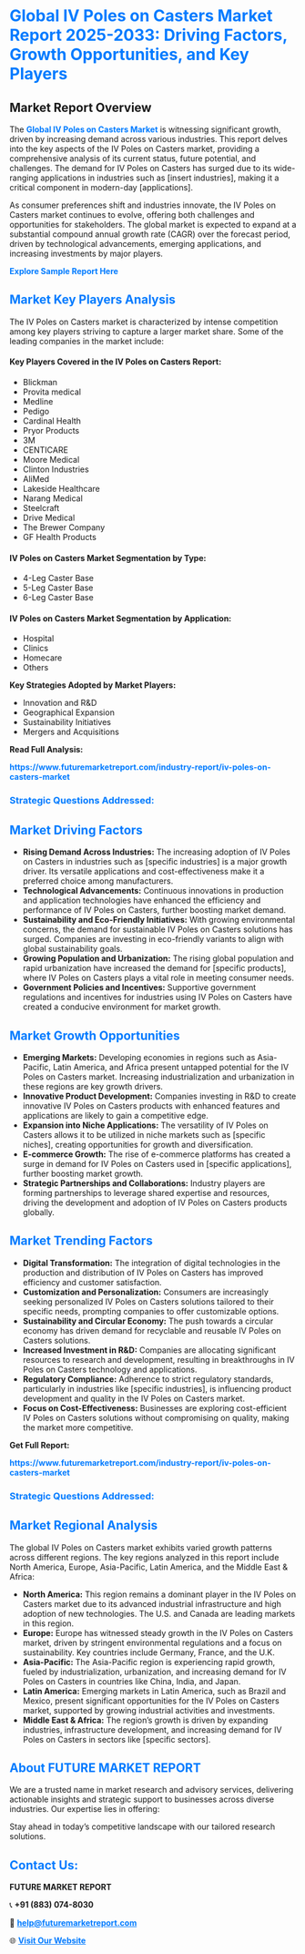 <h1 style="color: #007BFF;">Global IV Poles on Casters Market Report 2025-2033: Driving Factors, Growth Opportunities, and Key Players</h1>

<section id="overview">
<h2>Market Report Overview</h2>
<p>The <a href="https://www.futuremarketreport.com/industry-report/iv-poles-on-casters-market" style="color: #007BFF; text-decoration: none;"><strong>Global IV Poles on Casters Market</strong></a> is witnessing significant growth, driven by increasing demand across various industries. This report delves into the key aspects of the IV Poles on Casters market, providing a comprehensive analysis of its current status, future potential, and challenges. The demand for IV Poles on Casters has surged due to its wide-ranging applications in industries such as [insert industries], making it a critical component in modern-day [applications].</p>
<p>As consumer preferences shift and industries innovate, the IV Poles on Casters market continues to evolve, offering both challenges and opportunities for stakeholders. The global market is expected to expand at a substantial compound annual growth rate (CAGR) over the forecast period, driven by technological advancements, emerging applications, and increasing investments by major players.</p>
</section>

<section id="overview">
<p><a href="https://www.futuremarketreport.com/request-sample/reportId=54702" style="color: #007BFF; text-decoration: none;"><strong>Explore Sample Report Here</strong></a></p>
</section>

<section id="key-players">
<h2 style="color: #007BFF;">Market Key Players Analysis</h2>
<p>The IV Poles on Casters market is characterized by intense competition among key players striving to capture a larger market share. Some of the leading companies in the market include:</p>
<h4>Key Players Covered in the IV Poles on Casters Report:</h4>
<ul><li>Blickman</li><li>Provita medical</li><li>Medline</li><li>Pedigo</li><li>Cardinal Health</li><li>Pryor Products</li><li>3M</li><li>CENTICARE</li><li>Moore Medical</li><li>Clinton Industries</li><li>AliMed</li><li>Lakeside Healthcare</li><li>Narang Medical</li><li>Steelcraft</li><li>Drive Medical</li><li>The Brewer Company</li><li>GF Health Products</li></ul>
<h4>IV Poles on Casters Market Segmentation by Type:</h4>
<ul><li>4-Leg Caster Base</li><li>5-Leg Caster Base</li><li>6-Leg Caster Base</li></ul>

<h4>IV Poles on Casters Market Segmentation by Application:</h4>
<ul><li>Hospital</li><li>Clinics</li><li>Homecare</li><li>Others</li></ul>
<p><strong>Key Strategies Adopted by Market Players:</strong></p>
<ul>
<li>Innovation and R&D</li>
<li>Geographical Expansion</li>
<li>Sustainability Initiatives</li>
<li>Mergers and Acquisitions</li>
</ul>
</section>

<section>
<p><strong>Read Full Analysis: </strong></p><a href="https://www.futuremarketreport.com/industry-report/iv-poles-on-casters-market" style="color: #007BFF; text-decoration: none;"><strong>https://www.futuremarketreport.com/industry-report/iv-poles-on-casters-market</strong></a>
<h3 style="color: #007BFF;">Strategic Questions Addressed:</h3>
</section>

<section id="driving-factors">
<h2 style="color: #007BFF;">Market Driving Factors</h2>
<ul>
<li><strong>Rising Demand Across Industries:</strong> The increasing adoption of IV Poles on Casters in industries such as [specific industries] is a major growth driver. Its versatile applications and cost-effectiveness make it a preferred choice among manufacturers.</li>
<li><strong>Technological Advancements:</strong> Continuous innovations in production and application technologies have enhanced the efficiency and performance of IV Poles on Casters, further boosting market demand.</li>
<li><strong>Sustainability and Eco-Friendly Initiatives:</strong> With growing environmental concerns, the demand for sustainable IV Poles on Casters solutions has surged. Companies are investing in eco-friendly variants to align with global sustainability goals.</li>
<li><strong>Growing Population and Urbanization:</strong> The rising global population and rapid urbanization have increased the demand for [specific products], where IV Poles on Casters plays a vital role in meeting consumer needs.</li>
<li><strong>Government Policies and Incentives:</strong> Supportive government regulations and incentives for industries using IV Poles on Casters have created a conducive environment for market growth.</li>
</ul>
</section>

<section id="growth-opportunities">
<h2 style="color: #007BFF;">Market Growth Opportunities</h2>
<ul>
<li><strong>Emerging Markets:</strong> Developing economies in regions such as Asia-Pacific, Latin America, and Africa present untapped potential for the IV Poles on Casters market. Increasing industrialization and urbanization in these regions are key growth drivers.</li>
<li><strong>Innovative Product Development:</strong> Companies investing in R&D to create innovative IV Poles on Casters products with enhanced features and applications are likely to gain a competitive edge.</li>
<li><strong>Expansion into Niche Applications:</strong> The versatility of IV Poles on Casters allows it to be utilized in niche markets such as [specific niches], creating opportunities for growth and diversification.</li>
<li><strong>E-commerce Growth:</strong> The rise of e-commerce platforms has created a surge in demand for IV Poles on Casters used in [specific applications], further boosting market growth.</li>
<li><strong>Strategic Partnerships and Collaborations:</strong> Industry players are forming partnerships to leverage shared expertise and resources, driving the development and adoption of IV Poles on Casters products globally.</li>
</ul>
</section>

<section id="trending-factors">
<h2 style="color: #007BFF;">Market Trending Factors</h2>
<ul>
<li><strong>Digital Transformation:</strong> The integration of digital technologies in the production and distribution of IV Poles on Casters has improved efficiency and customer satisfaction.</li>
<li><strong>Customization and Personalization:</strong> Consumers are increasingly seeking personalized IV Poles on Casters solutions tailored to their specific needs, prompting companies to offer customizable options.</li>
<li><strong>Sustainability and Circular Economy:</strong> The push towards a circular economy has driven demand for recyclable and reusable IV Poles on Casters solutions.</li>
<li><strong>Increased Investment in R&D:</strong> Companies are allocating significant resources to research and development, resulting in breakthroughs in IV Poles on Casters technology and applications.</li>
<li><strong>Regulatory Compliance:</strong> Adherence to strict regulatory standards, particularly in industries like [specific industries], is influencing product development and quality in the IV Poles on Casters market.</li>
<li><strong>Focus on Cost-Effectiveness:</strong> Businesses are exploring cost-efficient IV Poles on Casters solutions without compromising on quality, making the market more competitive.</li>
</ul>
</section>

<section>
<p><strong>Get Full Report: </strong></p><a href="https://www.futuremarketreport.com/industry-report/iv-poles-on-casters-market" style="color: #007BFF; text-decoration: none;"><strong>https://www.futuremarketreport.com/industry-report/iv-poles-on-casters-market</strong></a>
<h3 style="color: #007BFF;">Strategic Questions Addressed:</h3>
</section>


<section id="regional-analysis">
<h2 style="color: #007BFF;">Market Regional Analysis</h2>
<p>The global IV Poles on Casters market exhibits varied growth patterns across different regions. The key regions analyzed in this report include North America, Europe, Asia-Pacific, Latin America, and the Middle East & Africa:</p>
<ul>
<li><strong>North America:</strong> This region remains a dominant player in the IV Poles on Casters market due to its advanced industrial infrastructure and high adoption of new technologies. The U.S. and Canada are leading markets in this region.</li>
<li><strong>Europe:</strong> Europe has witnessed steady growth in the IV Poles on Casters market, driven by stringent environmental regulations and a focus on sustainability. Key countries include Germany, France, and the U.K.</li>
<li><strong>Asia-Pacific:</strong> The Asia-Pacific region is experiencing rapid growth, fueled by industrialization, urbanization, and increasing demand for IV Poles on Casters in countries like China, India, and Japan.</li>
<li><strong>Latin America:</strong> Emerging markets in Latin America, such as Brazil and Mexico, present significant opportunities for the IV Poles on Casters market, supported by growing industrial activities and investments.</li>
<li><strong>Middle East & Africa:</strong> The region’s growth is driven by expanding industries, infrastructure development, and increasing demand for IV Poles on Casters in sectors like [specific sectors].</li>
</ul>
</section>

<footer>
<h2 style="color: #007BFF;">About FUTURE MARKET REPORT</h2>
<p>We are a trusted name in market research and advisory services, delivering actionable insights and strategic support to businesses across diverse industries. Our expertise lies in offering:</p>

<p>Stay ahead in today’s competitive landscape with our tailored research solutions.</p>

<h2 style="color: #007BFF;">Contact Us:</h2>
<p><strong>FUTURE MARKET REPORT</strong></p>
<p>📞 <strong>+91 (883) 074-8030</strong></p>
<p>📧 <strong><a href="mailto:help@futuremarketreport.com" style="color: #007BFF;">help@futuremarketreport.com</a></strong></p>
<p>🌐 <strong><a href="https://www.futuremarketreport.com/" style="color: #007BFF;">Visit Our Website</a></strong></p>
</footer>